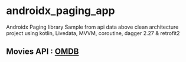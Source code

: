 # androidx_paging_app

Androidx Paging library Sample from api data above clean architecture project using kotlin, Livedata, MVVM, coroutine, dagger 2.27 &amp; retrofit2

## Movies API : [OMDB](http://www.omdbapi.com)
